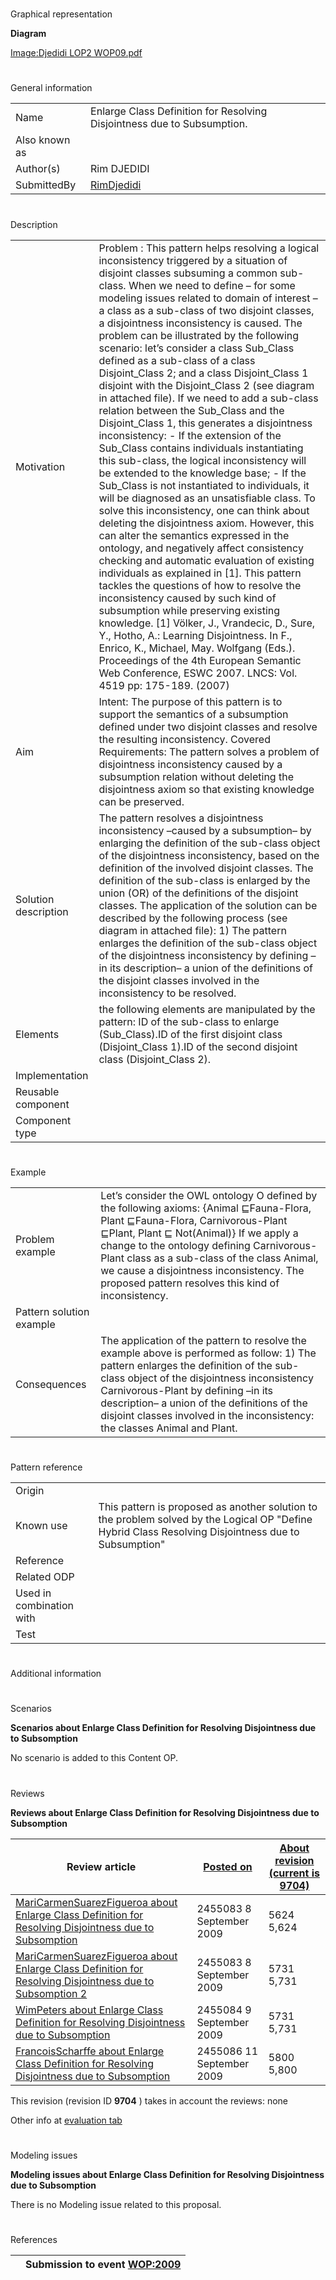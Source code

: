 # 

 Graphical representation



__Diagram__ 





[Image:Djedidi LOP2 WOP09.pdf](../Image/Djedidi_LOP2_WOP09.pdf "Image:Djedidi LOP2 WOP09.pdf") 





# 

 General information




|  |  |
| --- | --- |
|  Name  |  Enlarge Class Definition for Resolving Disjointness due to Subsumption.  |
|  Also known as  |  |
|  Author(s)  |  Rim DJEDIDI  |
|  SubmittedBy  | [RimDjedidi](http://ontologydesignpatterns.org/wiki/index.php?title=User:RimDjedidi&action=edit&redlink=1 "User:RimDjedidi (not yet written)")  |



  





# 

 Description




|  |  |
| --- | --- |
|  Motivation  |  Problem :  This pattern helps resolving a logical inconsistency triggered by a situation of disjoint classes subsuming a common sub-class. When we need to define – for some modeling issues related to domain of interest – a class as a sub-class of two disjoint classes, a disjointness inconsistency is caused. The problem can be illustrated by the following scenario: let’s consider a class Sub\_Class defined as a sub-class of a class Disjoint\_Class 2; and a class Disjoint\_Class 1 disjoint with the Disjoint\_Class 2 (see diagram in attached file). If we need to add a sub-class relation between the Sub\_Class and the Disjoint\_Class 1, this generates a disjointness inconsistency:  - If the extension of the Sub\_Class contains individuals instantiating this sub-class, the logical inconsistency will be extended to the knowledge base; - If the Sub\_Class is not instantiated to individuals, it will be diagnosed as an unsatisfiable class.  To solve this inconsistency, one can think about deleting the disjointness axiom. However, this can alter the semantics expressed in the ontology, and negatively affect consistency checking and automatic evaluation of existing individuals as explained in [1]. This pattern tackles the questions of how to resolve the inconsistency caused by such kind of subsumption while preserving existing knowledge.  [1] Völker, J., Vrandecic, D., Sure, Y., Hotho, A.: Learning Disjointness. In F., Enrico, K., Michael, May. Wolfgang (Eds.). Proceedings of the 4th European Semantic Web Conference, ESWC 2007. LNCS: Vol. 4519 pp: 175-189. (2007)  |
|  Aim  |  Intent: The purpose of this pattern is to support the semantics of a subsumption defined under two disjoint classes and resolve the resulting inconsistency.  Covered Requirements: The pattern solves a problem of disjointness inconsistency caused by a subsumption relation without deleting the disjointness axiom so that existing knowledge can be preserved.  |
|  Solution description  |  The pattern resolves a disjointness inconsistency –caused by a subsumption– by enlarging the definition of the sub-class object of the disjointness inconsistency, based on the definition of the involved disjoint classes. The definition of the sub-class is enlarged by the union (OR) of the definitions of the disjoint classes.  The application of the solution can be described by the following process (see diagram in attached file): 1) The pattern enlarges the definition of the sub-class object of the disjointness inconsistency by defining –in its description– a union of the definitions of the disjoint classes involved in the inconsistency to be resolved.  |
|  Elements  |  the following elements are manipulated by the pattern:  ID of the sub-class to enlarge (Sub\_Class).ID of the first disjoint class (Disjoint\_Class 1).ID of the second disjoint class (Disjoint\_Class 2).  |
|  Implementation  |  |
|  Reusable component  |  |
|  Component type  |  |



  





# 

 Example




|  |  |
| --- | --- |
|  Problem example  |  Let’s consider the OWL ontology O defined by the following axioms:  {Animal ⊑Fauna-Flora, Plant ⊑Fauna-Flora, Carnivorous-Plant ⊑Plant, Plant ⊑ Not(Animal)}  If we apply a change to the ontology defining Carnivorous-Plant class as a sub-class of the class Animal, we cause a disjointness inconsistency. The proposed pattern resolves this kind of inconsistency.  |
|  Pattern solution example  |  |
|  Consequences  |  The application of the pattern to resolve the example above is performed as follow:  1) The pattern enlarges the definition of the sub-class object of the disjointness inconsistency Carnivorous-Plant by defining –in its description– a union of the definitions of the disjoint classes involved in the inconsistency: the classes Animal and Plant.  |



  





# 

 Pattern reference




|  |  |
| --- | --- |
|  Origin  |  |
|  Known use  |  This pattern is proposed as another solution to the problem solved by the Logical OP "Define Hybrid Class Resolving Disjointness due to Subsumption"  |
|  Reference  |  |
|  Related ODP  |  |
|  Used in combination with  |  |
|  Test  |  |



# 

 Additional information



# 

 Scenarios




__Scenarios about Enlarge Class Definition for Resolving Disjointness due to Subsomption__ 


 No scenario is added to this Content OP.
 




# 

 Reviews




__Reviews about Enlarge Class Definition for Resolving Disjointness due to Subsomption__ 



|  Review article  | [Posted on](../Property/CreationDate "Property:CreationDate")  | [About revision (current is 9704)](../Property/ReviewAboutVersion "Property:ReviewAboutVersion")  |
| --- | --- | --- |
| [MariCarmenSuarezFigueroa about Enlarge Class Definition for Resolving Disjointness due to Subsomption](../Reviews/MariCarmenSuarezFigueroa_about_Enlarge_Class_Definition_for_Resolving_Disjointness_due_to_Subsomption "Reviews:MariCarmenSuarezFigueroa about Enlarge Class Definition for Resolving Disjointness due to Subsomption")  |  2455083  8 September 2009  |  5624  5,624  |
| [MariCarmenSuarezFigueroa about Enlarge Class Definition for Resolving Disjointness due to Subsomption 2](../Reviews/MariCarmenSuarezFigueroa_about_Enlarge_Class_Definition_for_Resolving_Disjointness_due_to_Subsomption_2 "Reviews:MariCarmenSuarezFigueroa about Enlarge Class Definition for Resolving Disjointness due to Subsomption 2")  |  2455083  8 September 2009  |  5731  5,731  |
| [WimPeters about Enlarge Class Definition for Resolving Disjointness due to Subsomption](../Reviews/WimPeters_about_Enlarge_Class_Definition_for_Resolving_Disjointness_due_to_Subsomption "Reviews:WimPeters about Enlarge Class Definition for Resolving Disjointness due to Subsomption")  |  2455084  9 September 2009  |  5731  5,731  |
| [FrancoisScharffe about Enlarge Class Definition for Resolving Disjointness due to Subsomption](../Reviews/FrancoisScharffe_about_Enlarge_Class_Definition_for_Resolving_Disjointness_due_to_Subsomption "Reviews:FrancoisScharffe about Enlarge Class Definition for Resolving Disjointness due to Subsomption")  |  2455086  11 September 2009  |  5800  5,800  |



 This revision (revision ID
 __9704__ 
 ) takes in account the reviews: none
 



 Other info at
 [evaluation tab](http://ontologydesignpatterns.org/wiki/index.php?title=Submissions:Enlarge_Class_Definition_for_Resolving_Disjointness_due_to_Subsomption&action=evaluation "http://ontologydesignpatterns.org/wiki/index.php?title=Submissions:Enlarge_Class_Definition_for_Resolving_Disjointness_due_to_Subsomption&action=evaluation") 





  





# 

 Modeling issues




__Modeling issues about Enlarge Class Definition for Resolving Disjointness due to Subsomption__ 


 There is no Modeling issue related to this proposal.
 




  





# 

 References



  






|  |  Submission to event [WOP:2009](../WOP/2009 "WOP:2009")  |
| --- | --- |